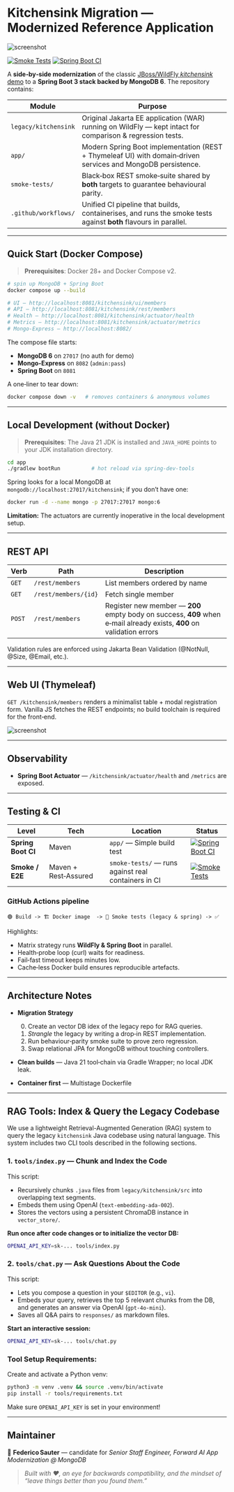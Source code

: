 # Kitchensink Migration — Modernized Reference Application

![screenshot](docs/project-logo.png)

[![Smoke Tests](https://github.com/federico-sauter/kitchensink-migration/actions/workflows/smoke-tests-matrix.yml/badge.svg)](https://github.com/federico-sauter/kitchensink-migration/actions/workflows/smoke-tests-matrix.yml)
[![Spring Boot CI](https://github.com/federico-sauter/kitchensink-migration/actions/workflows/spring-app.yml/badge.svg)](https://github.com/federico-sauter/kitchensink-migration/actions/workflows/spring-app.yml)

A **side‑by‑side modernization** of the classic [JBoss/WildFly *kitchensink* demo](https://github.com/jboss-developer/jboss-eap-quickstarts/tree/8.0.x/kitchensink) to a **Spring Boot 3 stack backed by MongoDB 6**.  The repository contains:

| Module               | Purpose                                                                                                         |
| -------------------- | --------------------------------------------------------------------------------------------------------------- |
| `legacy/kitchensink` | Original Jakarta EE application (WAR) running on WildFly — kept intact for comparison & regression tests.       |
| `app/`               | Modern Spring Boot implementation (REST + Thymeleaf UI) with domain‑driven services and MongoDB persistence.    |
| `smoke‑tests/`       | Black‑box REST smoke‑suite shared by **both** targets to guarantee behavioural parity.                          |
| `.github/workflows/` | Unified CI pipeline that builds, containerises, and runs the smoke tests against **both** flavours in parallel. |

---

## Quick Start (Docker Compose)

> **Prerequisites**: Docker 28+ and Docker Compose v2.

```bash
# spin up MongoDB + Spring Boot
docker compose up --build

# UI — http://localhost:8081/kitchensink/ui/members
# API — http://localhost:8081/kitchensink/rest/members
# Health — http://localhost:8081/kitchensink/actuator/health
# Metrics — http://localhost:8081/kitchensink/actuator/metrics
# Mongo-Express — http://localhost:8082/
```

The compose file starts:

* **MongoDB 6** on `27017` (no auth for demo)
* **Mongo-Express** on `8082` (`admin:pass`)
* **Spring Boot** on `8081`

A one‑liner to tear down:

```bash
docker compose down -v   # removes containers & anonymous volumes
```

---

## Local Development (without Docker)

> **Prerequisites**: The Java 21 JDK is installed and `JAVA_HOME` points to your JDK installation directory.

```bash
cd app
./gradlew bootRun          # hot reload via spring‑dev‑tools
```

Spring looks for a local MongoDB at `mongodb://localhost:27017/kitchensink`; if you don’t have one:

```bash
docker run -d --name mongo -p 27017:27017 mongo:6
```

**Limitation:** The actuators are currently inoperative in the local development setup.

---

## REST API

| Verb   | Path                 | Description                                                                                                           |
| ------ | -------------------- | --------------------------------------------------------------------------------------------------------------------- |
| `GET`  | `/rest/members`      | List members ordered by name                                                                                          |
| `GET`  | `/rest/members/{id}` | Fetch single member                                                                                                   |
| `POST` | `/rest/members`      | Register new member — **200** empty body on success, **409** when e‑mail already exists, **400** on validation errors |

Validation rules are enforced using Jakarta Bean Validation (@NotNull, @Size, @Email, etc.).

---

## Web UI (Thymeleaf)

`GET /kitchensink/members` renders a minimalist table + modal registration form.  Vanilla JS fetches the REST endpoints; no build toolchain is required for the front‑end.

![screenshot](docs/screens/member-ui.png)

---

## Observability

* **Spring Boot Actuator** — `/kitchensink/actuator/health` and `/metrics` are exposed.

---

## Testing & CI

| Level           | Tech                           | Location                                              | Status |
| --------------- | ------------------------------ | ----------------------------------------------------- | -------| 
| **Spring Boot CI** | Maven | `app/` — Simple build test | [![Spring Boot CI](https://github.com/federico-sauter/kitchensink-migration/actions/workflows/spring-app.yml/badge.svg)](https://github.com/federico-sauter/kitchensink-migration/actions/workflows/spring-app.yml) |
| **Smoke / E2E** | Maven + Rest‑Assured           | `smoke-tests/` — runs against real containers in CI   | [![Smoke Tests](https://github.com/federico-sauter/kitchensink-migration/actions/workflows/smoke-tests-matrix.yml/badge.svg)](https://github.com/federico-sauter/kitchensink-migration/actions/workflows/smoke-tests-matrix.yml) |


### GitHub Actions pipeline

```
🟢 Build -> 🏗️ Docker image  -> 🔬 Smoke tests (legacy & spring) -> ✅
```

Highlights:

* Matrix strategy runs **WildFly & Spring Boot** in parallel.
* Health‑probe loop (curl) waits for readiness.
* Fail‑fast timeout keeps minutes low.
* Cache‑less Docker build ensures reproducible artefacts.

---

## Architecture Notes

* **Migration Strategy**

  0. Create an vector DB idex of the legacy repo for RAG queries.
  1. *Strangle* the legacy by writing a drop‑in REST implementation.
  2. Run behaviour‑parity smoke suite to prove zero regression.
  3. Swap relational JPA for MongoDB without touching controllers.

* **Clean builds** — Java 21 tool‑chain via Gradle Wrapper; no local JDK leak.

* **Container first** — Multistage Dockerfile

---

## RAG Tools: Index & Query the Legacy Codebase

We use a lightweight Retrieval-Augmented Generation (RAG) system to query the legacy `kitchensink` Java codebase using natural language. This system includes two CLI tools described in the following sections.


### 1. `tools/index.py` — Chunk and Index the Code

This script:

* Recursively chunks `.java` files from `legacy/kitchensink/src` into overlapping text segments.
* Embeds them using OpenAI (`text-embedding-ada-002`).
* Stores the vectors using a persistent ChromaDB instance in `vector_store/`.

**Run once after code changes or to initialize the vector DB:**

```bash
OPENAI_API_KEY=sk-... tools/index.py
```

### 2. `tools/chat.py` — Ask Questions About the Code

This script:

* Lets you compose a question in your `$EDITOR` (e.g., `vi`).
* Embeds your query, retrieves the top 5 relevant chunks from the DB, and generates an answer via OpenAI (`gpt-4o-mini`).
* Saves all Q\&A pairs to `responses/` as markdown files.

**Start an interactive session:**

```bash
OPENAI_API_KEY=sk-... tools/chat.py
```

### Tool Setup Requirements:

Create and activate a Python venv:

```bash
python3 -m venv .venv && source .venv/bin/activate
pip install -r tools/requirements.txt
```

Make sure `OPENAI_API_KEY` is set in your environment!

---

## Maintainer

👤 **Federico Sauter** — candidate for *Senior Staff Engineer, Forward AI App Modernization @ MongoDB*

> *Built with ❤️, an eye for backwards compatibility, and the mindset of “leave things better than you found them.”*
